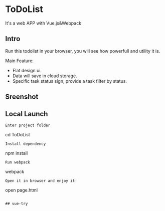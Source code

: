 # ToDoList
It's a web APP with Vue.js&amp;Webpack

## Intro
Run this todolist in your browser, you will see how powerfull and utility it is.

Main Feature:

- Flat design ui.
- Data will save in cloud storage.
- Specific task status sign, provide a task filter by status.


## Sreenshot



## Local Launch


```
Enter project folder
```
cd ToDoList
```
Install dependency
```
npm install
```
Run webpack
```
webpack
```
Open it in browser and enjoy it!
```
open page.html
```

## vue-try
